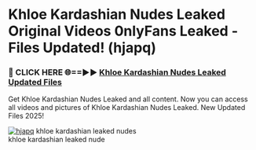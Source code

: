 # Khloe Kardashian Nudes Leaked Original Videos 0nlyFans Leaked - Files Updated! (hjapq)

<h3>🔴 CLICK HERE 🌐==►► <a href="https://tinyurl.com/5h6xmrr3" rel="nofollow">Khloe Kardashian Nudes Leaked Updated Files</a></h3>

Get Khloe Kardashian Nudes Leaked and all content. Now you can access all videos and pictures of Khloe Kardashian Nudes Leaked. New Updated Files 2025!

[![hjapq](https://i.imgur.com/KVD873Z.gif)](https://tinyurl.com/5h6xmrr3)
khloe kardashian leaked nudes<br>
khloe kardashian leaked nude
